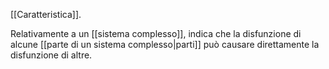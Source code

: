 [[Caratteristica]].

Relativamente a un [[sistema complesso]], indica che la disfunzione di alcune [[parte di un sistema complesso|parti]] può causare direttamente la disfunzione di altre.
